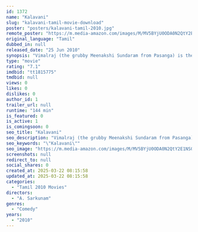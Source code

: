 ```yaml
---
id: 1372
name: "Kalavani"
slug: "kalavani-tamil-movie-download"
poster: "posters/kalavani-tamil-2010.jpg"
remote_poster: "https://m.media-amazon.com/images/M/MV5BYjU0ODA0N2QtY2E1NS00NDhmLTkwOTMtYjViODI1NTY1MDQwXkEyXkFqcGdeQXVyMTEzNzg0Mjkx._V1_SX300.jpg"
original_language: "Tamil"
dubbed_in: null
released_date: "25 Jun 2010"
synopsis: "Vimalraj (the grubby Meenakshi Sundaram from Pasanga) is the ill-behaved son of the gullible Saranya and her husband Ilavarasu. Vimalraj's financial needs are met by his susceptible mother, whom he either hoodwinks or intimidates ..."
type: "movie"
rating: "7.1"
imdbid: "tt1815775"
tmdbid: null
views: 0
likes: 0
dislikes: 0
author_id: 1
trailer_url: null
runtime: "144 min"
is_featured: 0
is_active: 1
is_comingsoon: 0
seo_title: "Kalavani"
seo_description: "Vimalraj (the grubby Meenakshi Sundaram from Pasanga) is the ill-behaved son of the gullible Saranya and her husband Ilavarasu. Vimalraj's financial needs are met by his susceptible mother, whom he either hoodwinks or intimidates ..."
seo_keywords: "\"Kalavani\""
seo_image: "https://m.media-amazon.com/images/M/MV5BYjU0ODA0N2QtY2E1NS00NDhmLTkwOTMtYjViODI1NTY1MDQwXkEyXkFqcGdeQXVyMTEzNzg0Mjkx._V1_SX300.jpg"
screenshots: null
redirect_to: null
social_shares: 0
created_at: 2025-03-22 08:15:58
updated_at: 2025-03-22 08:15:58
categories:
  - "Tamil 2010 Movies"
directors:
  - "A. Sarkunam"
genres:
  - "Comedy"
years:
  - "2010"
---
```

